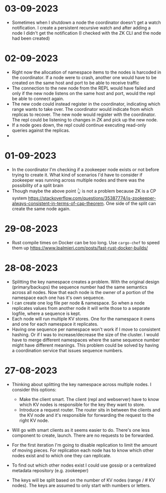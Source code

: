 # 03-09-2023

- Sometimes when I shutdown a node the coordinator doesn't get a watch notification. I create a persistent recursive watch and after adding a node I didn't get the notification (I checked with the ZK CLI and the node had been created)

# 02-09-2023

- Right now the allocation of namespace items to the nodes is harcoded in the coordinator. If a node were to crash, another one would have to be created on the same host and port to be able to receive traffic
- The connection to the new node from the REPL would have failed and only if the new node listens on the same host and port, would the repl be able to connect again.
- The new code could instead register in the coordinator, indicating which range wants to take over. The coordinator would indicate from which replicas to recover. The new node would register with the coordinator. The repl could be listening to changes in ZK and pick up the new node.
- If a node goes down, the repl could continue executing read-only queries against the replicas.
-

# 01-09-2023

- In the coordinator I'm checking if a zookeeper node exists or not before trying to create it. What kind of scenarios I'd have to consider if zookeeper was running across multiple nodes and there was the possibility of a split brain
- Though maybe the above point 👆 is not a problem because ZK is a CP system https://stackoverflow.com/questions/35387774/is-zookeeper-always-consistent-in-terms-of-cap-theorem. One side of the split can create the same node again.

# 29-08-2023

- Rust compile times on Docker can be too long. Use `cargo-chef` to speed them up https://www.lpalmieri.com/posts/fast-rust-docker-builds/

# 28-08-2023

- Splitting the key namespace creates a problem. With the original design (primary/backups) the sequence number had the same semantics across all nodes. Now that each node is the owner of a portion of the namespace each one has it's own sequence.
- I can create one log file per node & namespace. So when a node replicates values from another node it will write those to a separate logfile, where a sequence is kept.
- Each node will run multiple KV stores. One for the namespace it owns and one for each namespace it replicates.
- Having one sequence per namespace won't work if I move to consistent hashing. Or if I was to increase/decrease the size of the cluster. I would have to merge different namespaces where the same sequence number might have different meanings. This problem could be solved by having a coordination service that issues sequence numbers.

# 27-08-2023

- Thinking about splitting the key namespace across multiple nodes. I consider this options:

  - Make the client smart. The client (repl and webserver) have to know which KV nodes is responsible for the key they want to store.
  - Introduce a request router. The router sits in between the clients and the KV node and it's responsible for forwarding the request to the right KV node.

- Will go with smart clients as it seems easier to do. There's one less component to create, launch. There are no requests to be forwarded.
- For the first iteration I'm going to disable replication to limit the amount of moving pieces. For replication each node has to know which other nodes exist and to which one they can replicate.
- To find out which other nodes exist I could use gossip or a centralized metadata repository (e.g. zookeeper)
- The keys will be split based on the number of KV nodes (range / # KV nodes). The keys are assumed to only start with numbers or letters.
